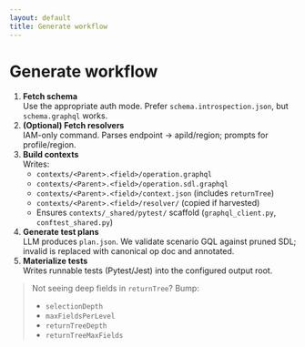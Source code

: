 ```yaml
---
layout: default
title: Generate workflow
---
```


# Generate workflow

1. **Fetch schema**  
   Use the appropriate auth mode. Prefer `schema.introspection.json`, but `schema.graphql` works.
2. **(Optional) Fetch resolvers**  
   IAM-only command. Parses endpoint → apiId/region; prompts for profile/region.
3. **Build contexts**  
   Writes:
   - `contexts/<Parent>.<field>/operation.graphql`
   - `contexts/<Parent>.<field>/operation.sdl.graphql`
   - `contexts/<Parent>.<field>/context.json` (includes `returnTree`)
   - `contexts/<Parent>.<field>/resolver/` (copied if harvested)
   - Ensures `contexts/_shared/pytest/` scaffold (`graphql_client.py`, `conftest_shared.py`)
4. **Generate test plans**  
   LLM produces `plan.json`. We validate scenario GQL against pruned SDL; invalid is replaced with canonical op doc and annotated.
5. **Materialize tests**  
   Writes runnable tests (Pytest/Jest) into the configured output root.

> Not seeing deep fields in `returnTree`? Bump:
> - `selectionDepth`
> - `maxFieldsPerLevel`
> - `returnTreeDepth`
> - `returnTreeMaxFields`
